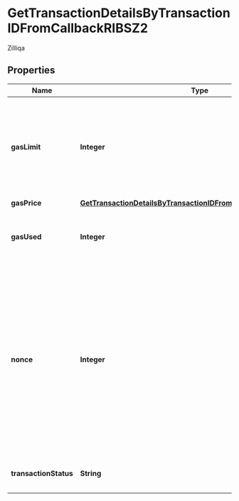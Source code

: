 

# GetTransactionDetailsByTransactionIDFromCallbackRIBSZ2

Zilliqa

## Properties

Name | Type | Description | Notes
------------ | ------------- | ------------- | -------------
**gasLimit** | **Integer** | Represents the maximum amount of gas allowed in the block in order to determine how many transactions it can fit. | 
**gasPrice** | [**GetTransactionDetailsByTransactionIDFromCallbackRIBSZ2GasPrice**](GetTransactionDetailsByTransactionIDFromCallbackRIBSZ2GasPrice.md) |  | 
**gasUsed** | **Integer** | Defines how much of the gas for the block has been used. | 
**nonce** | **Integer** | Represents the sequential running number for an address, starting from 0 for the first transaction. E.g., if the nonce of a transaction is 10, it would be the 11th transaction sent from the sender&#39;s address. | 
**transactionStatus** | **String** | Represents the status of this transaction. | 




